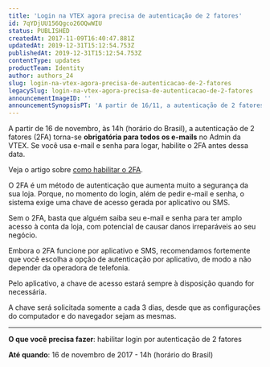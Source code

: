 ```yaml
---
title: 'Login na VTEX agora precisa de autenticação de 2 fatores'
id: 7qYDjUU156Qgco26OQwWIU
status: PUBLISHED
createdAt: 2017-11-09T16:40:47.881Z
updatedAt: 2019-12-31T15:12:54.753Z
publishedAt: 2019-12-31T15:12:54.753Z
contentType: updates
productTeam: Identity
author: authors_24
slug: login-na-vtex-agora-precisa-de-autenticacao-de-2-fatores
legacySlug: login-na-vtex-agora-precisa-de-autenticacao-de-2-fatores
announcementImageID: ''
announcementSynopsisPT: 'A partir de 16/11, a autenticação de 2 fatores torna-se obrigatória para acessar o Admin da VTEX.'
---
```


A partir de 16 de novembro, às 14h (horário do Brasil), a autenticação de 2 fatores (2FA) torna-se __obrigatória para todos os e-mails__ no Admin da VTEX. Se você usa e-mail e senha para logar, habilite o 2FA antes dessa data.

<div class="alert alert-info">
Veja o artigo sobre <a href="http://help.vtex.com/pt/tutorial/habilitar-login-por-autenticacao-de-2-fatores">como habilitar o 2FA</a>.
</div>

O 2FA é um método de autenticação que aumenta muito a segurança da sua loja. Porque, no momento do login, além de pedir e-mail e senha, o sistema exige uma chave de acesso gerada por aplicativo ou SMS.

Sem o 2FA, basta que alguém saiba seu e-mail e senha para ter amplo acesso à conta da loja, com potencial de causar danos irreparáveis ao seu negócio.

Embora o 2FA funcione por aplicativo e SMS, recomendamos fortemente que você escolha a opção de autenticação por aplicativo, de modo a não depender da operadora de telefonia.

Pelo aplicativo, a chave de acesso estará sempre à disposição quando for necessária.

A chave será solicitada somente a cada 3 dias, desde que as configurações do computador e do navegador sejam as mesmas.

---

__O que você precisa fazer__: habilitar login por autenticação de 2 fatores

__Até quando__: 16 de novembro de 2017 - 14h (horário do Brasil)
